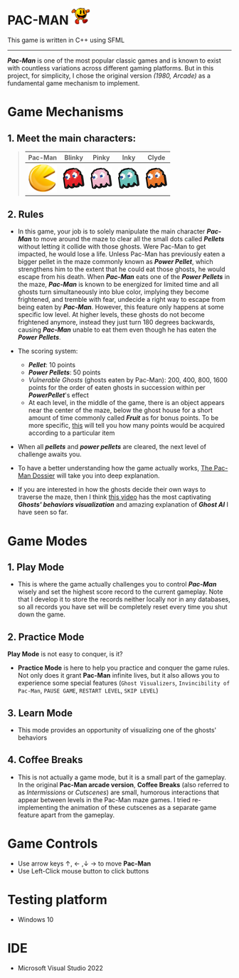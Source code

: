 # **PAC-MAN**  <img src="PacMan/Resources/Textures/pacman.png" width=8% height=8%>

This game is written in C++ using SFML

---

***Pac-Man*** is one of the most popular classic games and is known to exist with countless variations across different gaming platforms. But in this project, for simplicity, I chose the original version *(1980, Arcade)* as a fundamental game mechanism to implement.

# Game Mechanisms
## 1. Meet the main characters:

>|Pac-Man|Blinky|Pinky|Inky|Clyde|
>|:-----:|:----:|:---:|:--:|:---:|
>|![](PacMan/Resources/Textures/pac_man_icon.png)|![](PacMan/Resources/Textures/3d-pixel-ghost-red.png)|![](PacMan/Resources/Textures/3d-pixel-ghost-pink.png)|![](PacMan/Resources/Textures/3d-pixel-ghost-blue.png)|![](PacMan/Resources/Textures/3d-pixel-ghost-orange.png)|


## 2. Rules
- In this game, your job is to solely manipulate the main character ***Pac-Man*** to move around the maze to clear all the small dots called ***Pellets*** without letting it collide with those ghosts. Were Pac-Man to get impacted, he would lose a life. Unless Pac-Man has previously eaten a bigger pellet in the maze commonly known as ***Power Pellet***, which strengthens him to the extent that he could eat those ghosts, he would escape from his death. When ***Pac-Man*** eats one of the ***Power Pellets*** in the maze, ***Pac-Man*** is known to be energized for limited time and all ghosts turn simultaneously into blue color, implying they become frightened, and tremble with fear, undecide a right way to escape from being eaten by ***Pac-Man***. However, this feature only happens at some specific low level. At higher levels, these ghosts do not become frightened anymore, instead they just turn 180 degrees backwards, causing ***Pac-Man*** unable to eat them even though he has eaten the ***Power Pellets***.

- The scoring system:
    - ***Pellet***: 10 points
    - ***Power Pellets***: 50 points
    - *Vulnerable Ghosts* (ghosts eaten by Pac-Man): 200, 400, 800, 1600 points for the order of eaten ghosts in succession within per ***PowerPellet***'s effect
    - At each level, in the middle of the game, there is an object appears near the center of the maze, below the ghost house for a short amount of time commonly called ***Fruit*** as for bonus points. To be more specific, [this](https://static.wikia.nocookie.net/pacman/images/2/25/Fruits_Points.png/revision/latest?cb=20210921001546) will tell you how many points would be acquired according to a particular item

- When all ***pellets*** and ***power pellets*** are cleared, the next level of challenge awaits you.

- To have a better understanding how the game actually works, [The Pac-Man Dossier](https://pacman.holenet.info/) will take you into deep explanation.

- If you are interested in how the ghosts decide their own ways to traverse the maze, then I think [this video](https://www.youtube.com/watch?v=ataGotQ7ir8&t=1s) has the most captivating ***Ghosts' behaviors visualization*** and amazing explanation of ***Ghost AI*** I have seen so far.

# Game Modes
## **1. Play Mode**
- This is where the game actually challenges you to control ***Pac-Man*** wisely and set the highest score record to the current gameplay. Note that I develop it to store the records neither locally nor in any databases, so all records you have set will be completely reset every time you shut down the game.

## **2. Practice Mode**
**Play Mode** is not easy to conquer, is it?

- **Practice Mode** is here to help you practice and conquer the game rules. Not only does it grant **Pac-Man** infinite lives, but it also allows you to experience some special features (`Ghost Visualizers`, `Invincibility of Pac-Man`, `PAUSE GAME`, `RESTART LEVEL`, `SKIP LEVEL`)

## **3. Learn Mode**
- This mode provides an opportunity of visualizing one of the ghosts' behaviors

## **4. Coffee Breaks**
- This is not actually a game mode, but it is a small part of the gameplay. In the original **Pac-Man arcade version**, **Coffee Breaks** (also referred to as *Intermissions* or *Cutscenes*) are small, humorous interactions that appear between levels in the Pac-Man maze games. I tried re-implementing the animation of these cutscenes as a separate game feature apart from the gameplay.

# Game Controls
- Use arrow keys &uarr;, &larr; ,&darr; &rarr; to move **Pac-Man**
- Use Left-Click mouse button to click buttons

# Testing platform
- Windows 10

#  IDE
- Microsoft Visual Studio 2022
